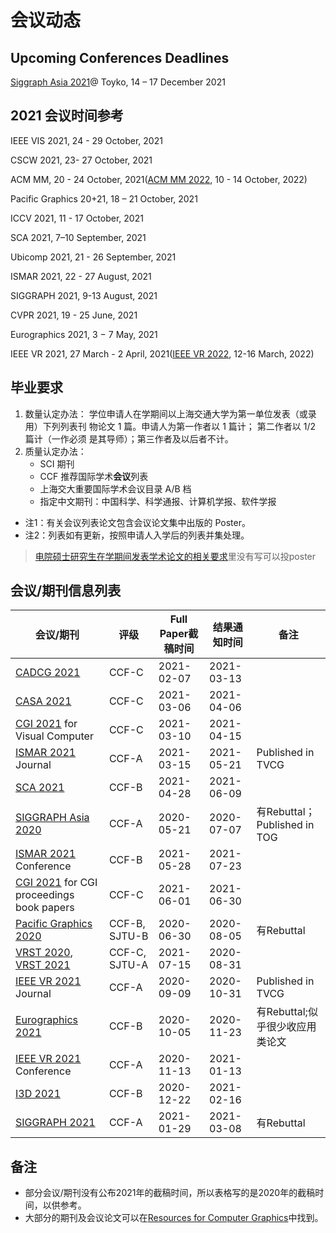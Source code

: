 # 会议动态

## Upcoming Conferences Deadlines

[Siggraph Asia 2021][1]@ Toyko, 14 – 17 December 2021


## 2021 会议时间参考

IEEE VIS 2021, 24 - 29 October, 2021

CSCW 2021, 23- 27 October, 2021

ACM MM, 20 - 24 October, 2021([ACM MM 2022][2], 10 - 14 October, 2022)

Pacific Graphics 20+21, 18 – 21 October, 2021

ICCV 2021, 11 - 17 October, 2021

SCA 2021, 7–10 September, 2021

Ubicomp 2021, 21 - 26 September, 2021

ISMAR 2021, 22 - 27 August, 2021

SIGGRAPH 2021, 9-13  August, 2021

CVPR 2021, 19 - 25 June, 2021

Eurographics 2021, 3 − 7 May, 2021

IEEE VR 2021, 27 March - 2 April, 2021([IEEE VR 2022][3], 12-16 March, 2022)

## 毕业要求

1. 数量认定办法： 学位申请人在学期间以上海交通大学为第一单位发表（或录用）下列列表刊 物论文 1 篇。申请人为第一作者以 1 篇计； 第二作者以 1/2 篇计（一作必须 是其导师）；第三作者及以后者不计。
2. 质量认定办法：
   - SCI 期刊
   - CCF 推荐国际学术**会议**列表
   - 上海交大重要国际学术会议目录 A/B 档
   - 指定中文期刊：中国科学、科学通报、计算机学报、软件学报


* 注1：有关会议列表论文包含会议论文集中出版的 Poster。
* 注2：列表如有更新，按照申请人入学后的列表并集处理。

> [电院硕士研究生在学期间发表学术论文的相关要求](http://yjwb.seiee.sjtu.edu.cn/yjwb/info/15540.htm)里没有写可以投poster

## 会议/期刊信息列表

| 会议/期刊                                                    | 评级          | Full Paper截稿时间 | 结果通知时间 | 备注                          |
| ------------------------------------------------------------ | ------------- | ------------------ | ------------ | ----------------------------- |
| [CADCG 2021](http://cadcg2021.icrp.xjtu.edu.cn/) | CCF-C | 2021-02-07 | 2021-03-13 | |
| [CASA 2021](http://casa2021.ca/page_callforpapers.php) | CCF-C | 2021-03-06 | 2021-04-06 | |
| [CGI 2021](http://www.cgs-network.org/cgi21/#features) for Visual Computer | CCF-C | 2021-03-10 | 2021-04-15 | |
| [ISMAR 2021](https://ismar21.org/call-for-papers/) Journal   | CCF-A         | 2021-03-15         | 2021-05-21   | Published in TVCG             |
| [SCA 2021](https://computeranimation.org/)                   | CCF-B         | 2021-04-28       | 2021-06-09     |                               |
| [SIGGRAPH Asia 2020](https://sa2020.siggraph.org/en/submissions/technical-papers) | CCF-A         | 2020-05-21         | 2020-07-07   | 有Rebuttal； Published in TOG |
| [ISMAR 2021](https://ismar21.org/call-for-papers/) Conference | CCF-B         | 2021-05-28         | 2021-07-23   |                               |
| [CGI 2021](http://www.cgs-network.org/cgi21/#features) for CGI proceedings book papers | CCF-C | 2021-06-01 | 2021-06-30 | |
| [Pacific Graphics 2020](https://pg2020.org/)                 | CCF-B, SJTU-B | 2020-06-30         | 2020-08-05   | 有Rebuttal                    |
| [VRST 2020](https://vrst.acm.org/vrst2020/?page_id=20), [VRST 2021](https://vrst.acm.org/vrst2021/)       | CCF-C, SJTU-A | 2021-07-15         | 2020-08-31   |                               |
| [IEEE VR 2021](http://ieeevr.org/2021/contribute/) Journal   | CCF-A         | 2020-09-09         | 2020-10-31   | Published in TVCG             |
| [Eurographics 2021](https://conferences.eg.org/eg2021/for-submitters/important-dates/) | CCF-B         | 2020-10-05         | 2020-11-23   | 有Rebuttal;似乎很少收应用类论文                    |
| [IEEE VR 2021](http://ieeevr.org/2021/contribute/conference-papers/) Conference | CCF-A         | 2020-11-13         | 2021-01-13   |                               |
| [I3D 2021](http://i3dsymposium.github.io/2021/index.html)    | CCF-B         | 2020-12-22         | 2021-02-16   |                               |
| [SIGGRAPH 2021](https://s2021.siggraph.org/program/technical-papers/) | CCF-A         | 2021-01-29         | 2021-03-08   | 有Rebuttal                    |

## 备注

* 部分会议/期刊没有公布2021年的截稿时间，所以表格写的是2020年的截稿时间，以供参考。
* 大部分的期刊及会议论文可以在[Resources for Computer Graphics](https://kesen.realtimerendering.com/)中找到。

[1]: https://sa2021.siggraph.org/en/

[2]: https://2022.acmmm.org/

[3]: https://ieeevr.org/2022/contribute/
